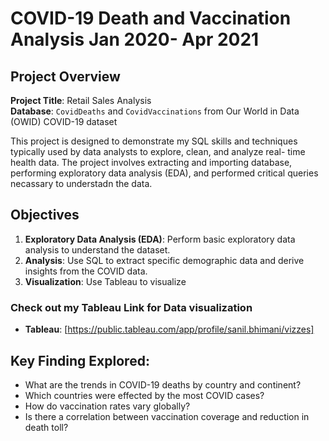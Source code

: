 # COVID-19 Death and Vaccination Analysis Jan 2020- Apr 2021


## Project Overview

**Project Title**: Retail Sales Analysis  
**Database**: `CovidDeaths` and `CovidVaccinations` from Our World in Data (OWID) COVID-19 dataset

This project is designed to demonstrate my SQL skills and techniques typically used by data analysts to explore, clean, and analyze real- time health data. The project involves extracting and importing database, performing exploratory data analysis (EDA), and performed critical queries necassary to understadn the data.

## Objectives

1. **Exploratory Data Analysis (EDA)**: Perform basic exploratory data analysis to understand the dataset.
2. **Analysis**: Use SQL to extract specific demographic data and derive insights from the COVID data.
3. **Visualization**: Use Tableau to visualize

### Check out my Tableau Link for Data visualization 
- **Tableau**: [https://public.tableau.com/app/profile/sanil.bhimani/vizzes]


## Key Finding Explored: 

- What are the trends in COVID-19 deaths by country and continent?
- Which countries were effected by the most COVID cases? 
- How do vaccination rates vary globally?
- Is there a correlation between vaccination coverage and reduction in death toll?





